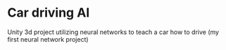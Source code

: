 # Car driving AI
 Unity 3d project utilizing neural networks to teach a car how to drive (my first neural network project)
